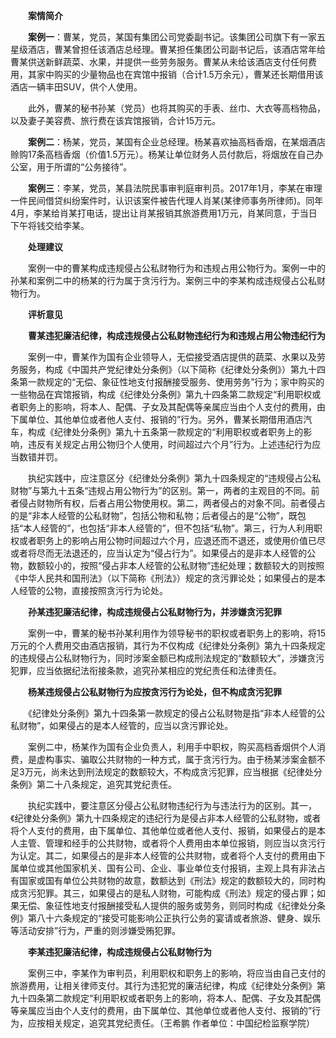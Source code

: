 　　**案情简介**

　　**案例一**：曹某，党员，某国有集团公司党委副书记。该集团公司旗下有一家五星级酒店，曹某曾担任该酒店总经理。曹某担任集团公司副书记后，该酒店常年给曹某供送新鲜蔬菜、水果，并提供一些劳务服务。曹某从未给该酒店支付任何费用，其家中购买的少量物品也在宾馆中报销（合计1.5万余元），曹某还长期借用该酒店一辆丰田SUV，供个人使用。

　　此外，曹某的秘书孙某（党员）也将其购买的手表、丝巾、大衣等高档物品，以及妻子美容费、旅行费在该宾馆报销，合计15万元。

　　**案例二**：杨某，党员，某国有企业总经理。杨某喜欢抽高档香烟，在某烟酒店赊购17条高档香烟（价值1.5万元）。杨某让单位财务人员付款后，将烟放在自己办公室，用于所谓的“公务接待”。

　　**案例三**：李某，党员，某县法院民事审判庭审判员。2017年1月，李某在审理一件民间借贷纠纷案件时，认识该案件被告代理人肖某(某律师事务所律师)。同年4月，李某给肖某打电话，提出让肖某报销其旅游费用1万元，肖某同意，于当日下午将钱交给李某。

　　**处理建议**

　　案例一中的曹某构成违规侵占公私财物行为和违规占用公物行为。案例一中的孙某和案例二中的杨某的行为属于贪污行为。案例三中的李某构成违规侵占公私财物行为。

　　**评析意见**

　　**曹某违犯廉洁纪律，构成违规侵占公私财物违纪行为和违规占用公物违纪行为**

　　案例一中，曹某作为国有企业领导人，无偿接受酒店提供的蔬菜、水果以及劳务服务，构成《中国共产党纪律处分条例》（以下简称《纪律处分条例》）第九十四条第一款规定的“无偿、象征性地支付报酬接受服务、使用劳务”行为；家中购买的一些物品在宾馆报销，构成《纪律处分条例》第九十四条第二款规定“利用职权或者职务上的影响，将本人、配偶、子女及其配偶等亲属应当由个人支付的费用，由下属单位、其他单位或者他人支付、报销的”行为。另外，曹某长期借用酒店汽车，构成《纪律处分条例》第九十五条第一款规定的“利用职权或者职务上的影响，违反有关规定占用公物归个人使用，时间超过六个月”行为。上述违纪行为应当数错并罚。

　　执纪实践中，应注意区分《纪律处分条例》第九十四条规定的“违规侵占公私财物”与第九十五条“违规占用公物行为”的区别。第一，两者的主观目的不同。前者侵占财物所有权，后者占用公物使用权。第二，两者侵占的对象不同。前者侵占的是“非本人经管的公私财物”，包括公物和私物；后者侵占的是“公物”，既包括“本人经管的”，也包括“非本人经管的”，但不包括“私物”。第三，行为人利用职权或者职务上的影响占用公物时间超过六个月，应退还而不退还，或使用价值已尽或者将尽而无法退还的，应当认定为“侵占行为”。如果侵占的是非本人经管的公物，数额较小的，按照“侵占非本人经管的公私财物”违纪处理；数额较大的则按照《中华人民共和国刑法》（以下简称《刑法》）规定的贪污罪论处；如果侵占的是本人经管的公物，直接按照贪污行为论处。

　　**孙某违犯廉洁纪律，构成违规侵占公私财物行为，并涉嫌贪污犯罪**

　　案例一中，曹某的秘书孙某利用作为领导秘书的职权或者职务上的影响，将15万元的个人费用交由酒店报销，其行为不仅构成《纪律处分条例》第九十四条规定的违规侵占公私财物行为，同时涉案金额已构成刑法规定的“数额较大”，涉嫌贪污犯罪，应当依据纪法衔接条款，追究孙某相应的党纪责任和法律责任。

　　**杨某违规侵占公私财物行为应按贪污行为论处，但不构成贪污犯罪**

　　《纪律处分条例》第九十四条第一款规定的侵占公私财物是指“非本人经管的公私财物”，如果侵占的是本人经管的，应当以贪污罪论处。

　　案例二中，杨某作为国有企业负责人，利用手中职权，购买高档香烟供个人消费，是虚构事实、骗取公共财物的一种方式，属于贪污行为。由于杨某涉案金额不足3万元，尚未达到刑法规定的数额较大，不构成贪污犯罪，应当根据《纪律处分条例》第二十八条规定，追究其党纪责任。

　　执纪实践中，要注意区分侵占公私财物违纪行为与违法行为的区别。其一，《纪律处分条例》第九十四条规定的违纪行为是侵占非本人经管的公私财物，或者将个人支付的费用，由下属单位、其他单位或者他人支付、报销，如果侵占的是本人主管、管理和经手的公共财物，或者将个人费用由本单位报销，则应当以贪污行为认定。其二，如果侵占的是非本人经管的公共财物，或者将个人支付的费用由下属单位或其他国家机关、国有公司、企业、事业单位支付报销，主观上具有非法占有国家或国有单位公共财物的故意，数额达到《刑法》规定的数额较大的，同时构成贪污犯罪。其三，如果侵占的是私人财物，可能构成《刑法》规定的侵占罪；如果无偿、象征性地支付报酬接受私人提供的服务或劳务，则同时构成《纪律处分条例》第八十六条规定的“接受可能影响公正执行公务的宴请或者旅游、健身、娱乐等活动安排”行为，严重的则涉嫌受贿犯罪。

　　**李某违犯廉洁纪律，构成违规侵占公私财物行为**

　　案例三中，李某作为审判员，利用职权和职务上的影响，将应当由自己支付的旅游费用，让相关律师支付。其行为违犯党的廉洁纪律，构成《纪律处分条例》第九十四条第二款规定“利用职权或者职务上的影响，将本人、配偶、子女及其配偶等亲属应当由个人支付的费用，由下属单位、其他单位或者他人支付、报销的”行为，应按相关规定，追究其党纪责任。（王希鹏 作者单位：中国纪检监察学院）